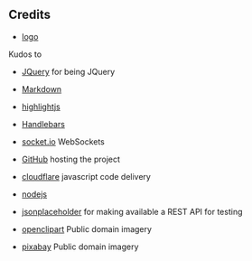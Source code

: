 ## Credits
  - [logo](//openclipart.org/detail/194568/html5)

Kudos to

  - [JQuery](//jquery.com/) for being JQuery
  - [Markdown](//daringfireball.net/projects/markdown/)
  - [highlightjs](//highlightjs.org/)
  - [Handlebars](http://handlebarsjs.com/)
  - [socket.io](//socket.io/) WebSockets

  
  - [GitHub](//github.com/) hosting the project
  - [cloudflare](//www.cloudflare.com/) javascript code delivery
  - [nodejs](//nodejs.com)

  - [jsonplaceholder](//jsonplaceholder.typicode.com/) for making available a REST API for testing
  - [openclipart](//openclipart.org/) Public domain imagery
  - [pixabay](//en.wikipedia.org/wiki/Pixabay) 	Public domain imagery






  